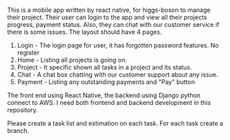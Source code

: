 This is a mobile app written by react native, for higgs-boson to manage their project. Their user can login to the app and view all their projects progress, payment status. Also, they can chat with our customer service if there is some issues. 
The layout should have 4 pages. 

1. Login - The login page for user, it has forgotten password features. No register
2. Home - Listing all projects is going on. 
3. Project - It specific shown all tasks in a project and its status. 
4. Chat - A chat box chatting with our customer support about any issue. 
5. Payment - Listing any outstanding payments and "Pay" button 

The front end using React Native, the backend using Django python connect to AWS. I need both frontend and backend development in this repository.




Please create a task list and estimation on each task. For each task create a branch. 
